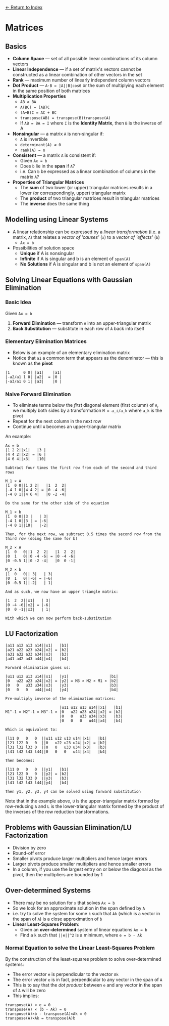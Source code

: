 [← Return to Index](https://github.com/cjmlgrto/fit3139-notes/)

# Matrices

## Basics

* **Column Space** — set of all possible linear combinations of its column vectors
* **Linear Independence** — if a set of matrix's vectors cannot be constructed as a linear combination of other vectors in the set
* **Rank** — maximum number of linearly independent column vectors
* **Dot Product** — `A·B = |A||B|cosθ` or the sum of multiplying each element in the same position of both matrices
* **Multiplication Properties**
	* `AB ≠ BA`
	* `A(BC) = (AB)C`
	* `(A+B)C = AC + BC`
	* `transpose(AB) = transpose(B)transpose(A)`
	* If `AB = BA = I` where `I` is the **Identity Matrix**, then `B` is the inverse of A
* **Nonsingular** — a matrix `A` is non-singular if:
	* `A` is invertible
	* `determinant(A) ≠ 0`
	* `rank(A) = n`
* **Consistent** — a matrix `A` is consistent if:
	* Given `Ax = b`
	* Does `b` lie in the **span** if `A`?
	* i.e. Can `b` be expressed as a linear combination of columns in the matrix `A`?
* **Properties of Triangular Matrices**
	* The **sum** of two lower (or upper) triangular matrices results in a lower (or correspondingly, upper) triangular matrix
	* The **product** of two triangular matrices result in triangular matrices
	* The **inverse** does the same thing

## Modelling using Linear Systems

* A linear relationship can be expressed by a _linear transformation_ (i.e. a matrix, `A`) that relates a _vector of 'causes'_ (`x`) to a _vector of 'effects'_ (`b`)
	* `Ax = b`
* Possibilities of solution space
	* **Unique** if A is nonsingular
	* **Infinite** if A is singular and b is an element of `span(A)`
	* **No Solutions** if A is singular and b is not an element of `span(A)`

## Solving Linear Equations with Gaussian Elimination

### Basic Idea

Given `Ax = b`

1. **Forward Elimination** — transform `A` into an upper-triangular matrix
2. **Back Substitution** — substitute in each row of `A` back into itself

### Elementary Elimination Matrices

* Below is an example of an elementary elimination matrix
* Notice that `a1` a common term that appears as the denominator — this is known as the **pivot**

```
|1      0 0| |a1|    |a1|
|-a2/a1 1 0| |a2|  = |0 |
|-a3/a1 0 1| |a3|    |0 |
```

### Naive Forward Elimination

* To eliminate terms below the _first_ diagonal element (first column) of `A`, we multiply both sides by a transformation `M = a_i/a_k` where `a_k` is the pivot
* Repeat for the next column in the next row
* Continue until `A` becomes an upper-triangular matrix

An example:

```
Ax = b
|1 2 2||x1|   |3 |
|4 4 2||x2| = |6 |
|4 6 4||x3|   |10|

Subtract four times the first row from each of the second and third rows

M_1 × A
|1  0 0||1 2 2|   |1  2  2|
|-4 1 0||4 4 2| = |0 -4 -6|
|-4 0 1||4 6 4|   |0 -2 -4|

Do the same for the other side of the equation

M_1 × b
|1  0 0||3 |   | 3|
|-4 1 0||3 | = |-6|
|-4 0 1||10|   |-2|

Then, for the next row, we subtract 0.5 times the second row from the third row (doing the same for b)

M_2 × A
|1  0   0||1  2  2|   |1  2  2|
|0  1   0||0 -4 -6| = |0 -4 -6|
|0 -0.5 1||0 -2 -4|   |0  0 -1|

M_2 × b
|1  0   0|| 3|   | 3|
|0  1   0||-6| = |-6|
|0 -0.5 1||-2|   | 1|

And as such, we now have an upper triangle matrix:

|1  2  2||x1|   | 3|
|0 -4 -6||x2| = |-6|
|0  0 -1||x3|   | 1|

With which we can now perform back-substitution
```

## LU Factorization

```
|a11 a12 a13 a14||x1|   |b1|
|a21 a22 a23 a24||x2| = |b2|
|a31 a32 a33 a34||x3|   |b3|
|a41 a42 a43 a44||x4|   |b4|

Forward elimination gives us:

|u11 u12 u13 u14||x1|   |y1|                  |b1|
|0   u22 u23 u24||x2| = |y2| = M3 × M2 × M1 × |b2|
|0   0   u33 u34||x3|   |y3|                  |b3|
|0   0   0   u44||x4|   |y4|                  |b4|

Pre-multiply inverse of the elimination matrices:

                        |u11 u12 u13 u14||x1|   |b1|
M1^-1 × M2^-1 × M3^-1 × |0   u22 u23 u24||x2| = |b2|
                        |0   0   u33 u34||x3|   |b3|
                        |0   0   0   u44||x4|   |b4|
                        
Which is equivalent to:

|l11 0   0   0  ||u11 u12 u13 u14||x1|   |b1|
|l21 l22 0   0  ||0   u22 u23 u24||x2| = |b2|
|l31 l32 l33 0  ||0   0   u33 u34||x3|   |b3|
|l41 l42 l43 l44||0   0   0   u44||x4|   |b4|

Then becomes:

|l11 0   0   0  ||y1|   |b1|
|l21 l22 0   0  ||y2| = |b2|
|l31 l32 l33 0  ||y3|   |b3|
|l41 l42 l43 l44||y4|   |b4|

Then y1, y2, y3, y4 can be solved using forward substitution
```

Note that in the example above, `U` is the upper-triangular matrix formed by row-reducing `A` and `L` is the lower-triangular matrix formed by the product of the inverses of the row reduction transformations.

## Problems with Gaussian Elimination/LU Factorization

* Division by zero
* Round-off error
* Smaller pivots produce larger multipliers and hence larger errors
* Larger pivots produce smaller multipliers and hence smaller errors
* In a column, if you use the largest entry on or below the diagonal as the pivot, then the multipliers are bounded by 1

## Over-determined Systems

* There may be no solution for `x` that solves `Ax = b`
* So we look for an approximate solution in the span defined by `A`
* i.e. try to solve the system for some `k` such that `Ak` (which is a vector in the span of `A`) is a close approximation of `b`
* **Linear Least-Squares Problem**:
	* Given an **over-determined** system of linear equations `Ax = b`
	* Find a `k` such that `||e||^2` is a minimum, where `e = b - Ak`

### Normal Equation to solve the Linear Least-Squares Problem

By the construction of the least-squares problem to solve over-determined systems:

* The error vector `e` is perpendicular to the vector `Ak`
* The error vector `e` is in fact, perpendicular to any vector in the span of `A`
* This is to say that the _dot product_ between `e` and any vector in the span of `A` will be zero
* This implies:

```
transpose(A) × e = 0
transpose(A) × (b - Ak) = 0
transpose(A)×b - transpose(A)×Ak = 0
transpose(A)×Ak = transpose(A)b
```